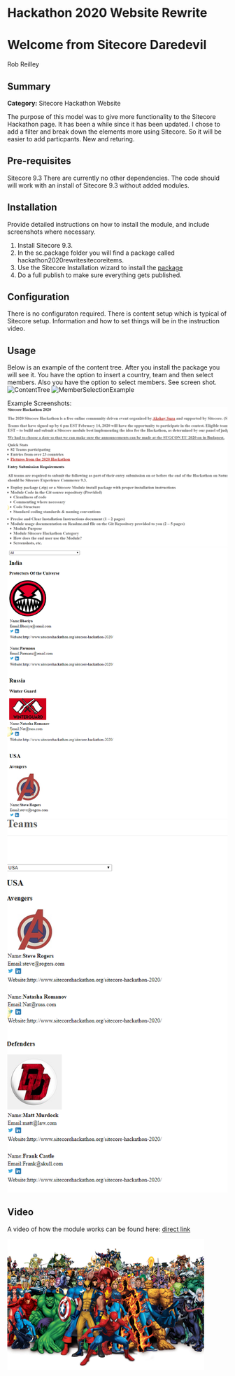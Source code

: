 # Hackathon 2020 Website Rewrite

# Welcome from Sitecore Daredevil

Rob Reilley

## Summary

**Category:** Sitecore Hackathon Website

The purpose of this model was to give more functionality to the Sitecore Hackathon page. It has been a while since it has been updated. I chose to add a filter and break down the elements more using Sitecore. So it will be easier to add particpants. New and returing.

## Pre-requisites
Sitecore 9.3
There are currently no other dependencies. The code should will work with an install of Sitecore 9.3 without added modules.

## Installation

Provide detailed instructions on how to install the module, and include screenshots where necessary.
1. Install Sitecore 9.3.
2. In the sc.package folder you will find a package called hackathon2020rewritesitecoreitems.
3. Use the Sitecore Installation wizard to install the [package](sc.package/hackathon2020rewritesitecoreitems.zip)
4. Do a full publish to make sure everything gets published.

## Configuration

There is no configuraton required. There is content setup which is typical of Sitecore setup. Information and how to set things will be in the instruction video.

## Usage

Below is an example of the content tree. After you install the package you will see it. You have the option to insert a country, team and then select members. Also you have the option to select members. See screen shot.
![ContentTree](images/ContentTree.png?raw=true "ContentTree")
![MemberSelectionExample](images/MemberSelectionExample.png?raw=true "MemberSelectionExample")

Example Screenshots:
![TitleDescriptionExample](documentation/images/TitleDescriptionExample.png?raw=true "TitleDescriptionExample")
![AllFilterExample](documentation/images/AllFilterExample.png?raw=true "AllFilterExample")
![USAFilterExample](documentation/images/USAFilterExample.png?raw=true "USAFilterExample")

## Video

A video of how the module works can be found here: [direct link](https://www.youtube.com/watch?v=1J6iUyd8hUo)

[![Sitecore Hackathon Video Embedding Alt Text](documentation/images/superheroesassemble.png?raw=true)](https://www.youtube.com/watch?v=1J6iUyd8hUo)
